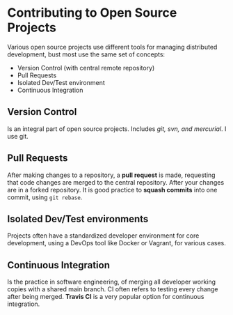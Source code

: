 # Contributing to Open Source Projects
Various open source projects use different tools for managing distributed development, bust most use the same set of concepts:

- Version Control (with central remote repository)
- Pull Requests
- Isolated Dev/Test environment
- Continuous Integration 

## Version Control
Is an integral part of open source projects. Includes *git, svn, and mercurial*. I use git. 

## Pull Requests
After making changes to a repository, a **pull request** is made, requesting that code changes are merged to the central repository. After your changes are in a forked repository. It is good practice to **squash commits** into one commit, using `git rebase`.

## Isolated Dev/Test environments
Projects often have a standardized developer environment for core development, using a DevOps tool like Docker or Vagrant, for various cases.

## Continuous Integration
Is the practice in software engineering, of merging all developer working copies with a shared main branch. CI often refers to testing every change after being merged. **Travis CI** is a very popular option for continuous integration.
